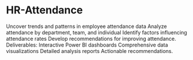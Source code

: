 # HR-Attendance
Uncover trends and patterns in employee attendance data Analyze attendance by department, team, and individual Identify factors influencing attendance rates Develop recommendations for improving attendance. Deliverables:  Interactive Power BI dashboards Comprehensive data visualizations Detailed analysis reports Actionable recommendations.
